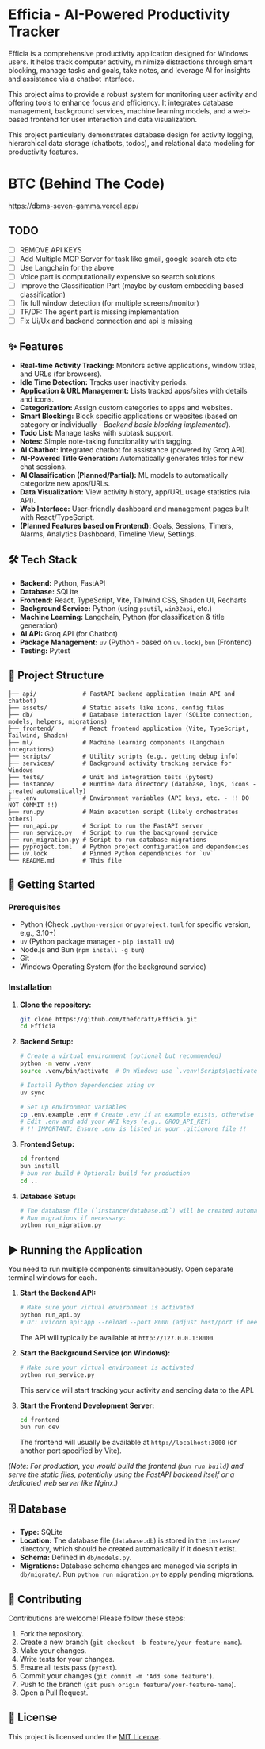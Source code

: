 # Efficia - AI-Powered Productivity Tracker

Efficia is a comprehensive productivity application designed for Windows users. It helps track computer activity, minimize distractions through smart blocking, manage tasks and goals, take notes, and leverage AI for insights and assistance via a chatbot interface.

This project aims to provide a robust system for monitoring user activity and offering tools to enhance focus and efficiency. It integrates database management, background services, machine learning models, and a web-based frontend for user interaction and data visualization.

This project particularly demonstrates database design for activity logging, hierarchical data storage (chatbots, todos), and relational data modeling for productivity features.

# BTC (Behind The Code)
https://dbms-seven-gamma.vercel.app/

## TODO
- [ ] REMOVE API KEYS
- [ ] Add Multiple MCP Server for task like gmail, google search etc etc
- [ ] Use Langchain for the above
- [ ] Voice part is computationally expensive so search solutions
- [ ] Improve the Classification Part (maybe by custom embedding based classification)
- [ ] fix full window detection (for multiple screens/monitor)
- [ ] TF/DF: The agent part is missing implementation
- [ ] Fix Ui/Ux and backend connection and api is missing

## ✨ Features

*   **Real-time Activity Tracking:** Monitors active applications, window titles, and URLs (for browsers).
*   **Idle Time Detection:** Tracks user inactivity periods.
*   **Application & URL Management:** Lists tracked apps/sites with details and icons.
*   **Categorization:** Assign custom categories to apps and websites.
*   **Smart Blocking:** Block specific applications or websites (based on category or individually - *Backend basic blocking implemented*).
*   **Todo List:** Manage tasks with subtask support.
*   **Notes:** Simple note-taking functionality with tagging.
*   **AI Chatbot:** Integrated chatbot for assistance (powered by Groq API).
*   **AI-Powered Title Generation:** Automatically generates titles for new chat sessions.
*   **AI Classification (Planned/Partial):** ML models to automatically categorize new apps/URLs.
*   **Data Visualization:** View activity history, app/URL usage statistics (via API).
*   **Web Interface:** User-friendly dashboard and management pages built with React/TypeScript.
*   **(Planned Features based on Frontend):** Goals, Sessions, Timers, Alarms, Analytics Dashboard, Timeline View, Settings.

## 🛠️ Tech Stack

*   **Backend:** Python, FastAPI
*   **Database:** SQLite
*   **Frontend:** React, TypeScript, Vite, Tailwind CSS, Shadcn UI, Recharts
*   **Background Service:** Python (using `psutil`, `win32api`, etc.)
*   **Machine Learning:** Langchain, Python (for classification & title generation)
*   **AI API:** Groq API (for Chatbot)
*   **Package Management:** `uv` (Python - based on `uv.lock`), `bun` (Frontend)
*   **Testing:** Pytest

## 📁 Project Structure

```
├── api/             # FastAPI backend application (main API and chatbot)
├── assets/          # Static assets like icons, config files
├── db/              # Database interaction layer (SQLite connection, models, helpers, migrations)
├── frontend/        # React frontend application (Vite, TypeScript, Tailwind, Shadcn)
├── ml/              # Machine learning components (Langchain integrations)
├── scripts/         # Utility scripts (e.g., getting debug info)
├── services/        # Background activity tracking service for Windows
├── tests/           # Unit and integration tests (pytest)
├── instance/        # Runtime data directory (database, logs, icons - created automatically)
├── .env             # Environment variables (API keys, etc. - !! DO NOT COMMIT !!)
├── run.py           # Main execution script (likely orchestrates others)
├── run_api.py       # Script to run the FastAPI server
├── run_service.py   # Script to run the background service
├── run_migration.py # Script to run database migrations
├── pyproject.toml   # Python project configuration and dependencies
├── uv.lock          # Pinned Python dependencies for `uv`
└── README.md        # This file
```

## 🚀 Getting Started

### Prerequisites

*   Python (Check `.python-version` or `pyproject.toml` for specific version, e.g., 3.10+)
*   `uv` (Python package manager - `pip install uv`)
*   Node.js and Bun (`npm install -g bun`)
*   Git
*   Windows Operating System (for the background service)

### Installation

1.  **Clone the repository:**
    ```bash
    git clone https://github.com/thefcraft/Efficia.git
    cd Efficia
    ```

2.  **Backend Setup:**
    ```bash
    # Create a virtual environment (optional but recommended)
    python -m venv .venv
    source .venv/bin/activate  # On Windows use `.venv\Scripts\activate`

    # Install Python dependencies using uv
    uv sync

    # Set up environment variables
    cp .env.example .env # Create .env if an example exists, otherwise create manually
    # Edit .env and add your API keys (e.g., GROQ_API_KEY)
    # !! IMPORTANT: Ensure .env is listed in your .gitignore file !!
    ```

3.  **Frontend Setup:**
    ```bash
    cd frontend
    bun install
    # bun run build # Optional: build for production
    cd ..
    ```

4.  **Database Setup:**
    ```bash
    # The database file (`instance/database.db`) will be created automatically.
    # Run migrations if necessary:
    python run_migration.py
    ```

## ▶️ Running the Application

You need to run multiple components simultaneously. Open separate terminal windows for each.

1.  **Start the Backend API:**
    ```bash
    # Make sure your virtual environment is activated
    python run_api.py
    # Or: uvicorn api:app --reload --port 8000 (adjust host/port if needed)
    ```
    The API will typically be available at `http://127.0.0.1:8000`.

2.  **Start the Background Service (on Windows):**
    ```bash
    # Make sure your virtual environment is activated
    python run_service.py
    ```
    This service will start tracking your activity and sending data to the API.

3.  **Start the Frontend Development Server:**
    ```bash
    cd frontend
    bun run dev
    ```
    The frontend will usually be available at `http://localhost:3000` (or another port specified by Vite).

*(Note: For production, you would build the frontend (`bun run build`) and serve the static files, potentially using the FastAPI backend itself or a dedicated web server like Nginx.)*

## 🗄️ Database

*   **Type:** SQLite
*   **Location:** The database file (`database.db`) is stored in the `instance/` directory, which should be created automatically if it doesn't exist.
*   **Schema:** Defined in `db/models.py`.
*   **Migrations:** Database schema changes are managed via scripts in `db/migrate/`. Run `python run_migration.py` to apply pending migrations.

## 🤝 Contributing

Contributions are welcome! Please follow these steps:
1. Fork the repository.
2. Create a new branch (`git checkout -b feature/your-feature-name`).
3. Make your changes.
4. Write tests for your changes.
5. Ensure all tests pass (`pytest`).
6. Commit your changes (`git commit -m 'Add some feature'`).
7. Push to the branch (`git push origin feature/your-feature-name`).
8. Open a Pull Request.

## 📄 License

This project is licensed under the [MIT License](LICENSE).
